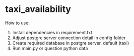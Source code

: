 # taxi_availability
How to use:
1. Install dependencies in requirement.txt
2. Adjust postgre server connection detail in config folder
3. Create required database in postgre server, default (taxi)
4. Run main.py or question python data
